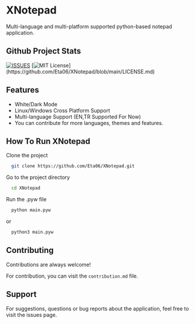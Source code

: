
# XNotepad

Multi-language and multi-platform supported python-based notepad application.


## Github Project Stats

[![ISSUES](https://img.shields.io/github/issues/Eta06/XNotepad)](https://github.com/Eta06/XNotepad/blob/main/LICENSE.md) [![MIT License](https://img.shields.io/apm/l/atomic-design-ui.svg?)](https://github.com/Eta06/XNotepad/blob/main/LICENSE.md)




  
## Features

- White/Dark Mode
- Linux/Windows Cross Platform Support
- Multi-language Support (EN,TR Supported For Now)
- You can contribute for more languages, themes and features.
  
  
  
## How To Run XNotepad

Clone the project

```bash
  git clone https://github.com/Eta06/XNotepad.git
```

Go to the project directory

```bash
  cd XNotepad
```

Run the .pyw file

```bash
  python main.pyw
```
or
```bash
  python3 main.pyw
```

  
  
  
## Contributing

Contributions are always welcome!

For contribution, you can visit the `contribution.md` file.



  
## Support

For suggestions, questions or bug reports about the application, feel free to visit the issues page.

  
